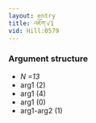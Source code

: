```yaml
---
layout: entry
title: འཇོག་√1
vid: Hill:0579
---
```

### Argument structure
* _N =13_
* arg1 (2)
* arg1 (4)
* arg1 (0)
* arg1-arg2 (1)
